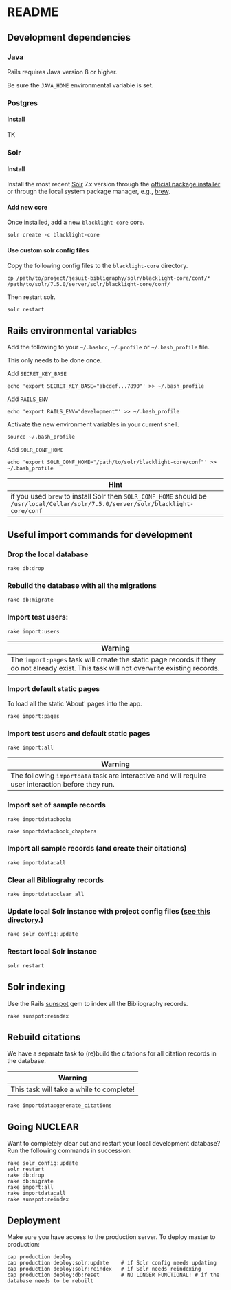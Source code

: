 # README

## Development dependencies

### Java 
Rails requires Java version 8 or higher.

Be sure the `JAVA_HOME` environmental variable is set.

### Postgres

#### Install

TK

### Solr

#### Install
Install the most recent [Solr](http://lucene.apache.org/solr/) 7.x version through the [official package installer](http://lucene.apache.org/solr/downloads.html) or through the local system package manager, e.g., [brew](https://formulae.brew.sh/formula/solr).

#### Add new core
Once installed, add a new `blacklight-core` core.

```solr create -c blacklight-core```

#### Use custom solr config files
Copy the following config files to the `blacklight-core` directory.

```cp /path/to/project/jesuit-bibligraphy/solr/blacklight-core/conf/* /path/to/solr/7.5.0/server/solr/blacklight-core/conf/```

Then restart solr.

```solr restart```

## Rails environmental variables
Add the following to your `~/.bashrc`, `~/.profile` or `~/.bash_profile` file.

This only needs to be done once.

Add `SECRET_KEY_BASE`

```echo 'export SECRET_KEY_BASE="abcdef...7890"' >> ~/.bash_profile```

Add `RAILS_ENV`

```echo 'export RAILS_ENV="development"' >> ~/.bash_profile```

Activate the new environment variables in your current shell.

```source ~/.bash_profile```

Add `SOLR_CONF_HOME`

```echo 'export SOLR_CONF_HOME="/path/to/solr/blacklight-core/conf"' >> ~/.bash_profile```

| **Hint** |
| -------- |
| if you used `brew` to install Solr then `SOLR_CONF_HOME` should be `/usr/local/Cellar/solr/7.5.0/server/solr/blacklight-core/conf` |

## Useful import commands for development

### Drop the local database
```rake db:drop```

### Rebuild the database with all the migrations
```rake db:migrate```

### Import test users:
```rake import:users```

| **Warning** |
| -------- |
| The `import:pages` task will create the static page records if they do not already exist. This task will not overwrite existing records. |

### Import default static pages
To load all the static 'About' pages into the app.

```rake import:pages```

### Import test users and default static pages
```rake import:all```

| **Warning** |
| -------- |
| The following `importdata` task are interactive and will require user interaction before they run. |

### Import set of sample records
```rake importdata:books```

```rake importdata:book_chapters```

### Import all sample records (and create their citations)
```rake importdata:all```

### Clear all Bibliograhy records
```rake importdata:clear_all```

### Update local Solr instance with project config files ([see this directory](solr/blacklight-core/conf).)
```rake solr_config:update```

### Restart local Solr instance
```solr restart```

## Solr indexing
Use the Rails [sunspot](https://github.com/sunspot/sunspot) gem to index all the Bibliography records.

```rake sunspot:reindex```

## Rebuild citations
We have a separate task to (re)build the citations for all citation records in the database.

| **Warning** |
| -------- |
| This task will take a while to complete! |

```rake importdata:generate_citations```

## Going NUCLEAR

Want to completely clear out and restart your local development database? Run the following commands in succession:

```shell
rake solr_config:update
solr restart
rake db:drop
rake db:migrate
rake import:all
rake importdata:all
rake sunspot:reindex
```

## Deployment

Make sure you have access to the production server. To deploy master to production:

```shell
cap production deploy
cap production deploy:solr:update    # if Solr config needs updating
cap production deploy:solr:reindex   # if Solr needs reindexing
cap production deploy:db:reset       # NO LONGER FUNCTIONAL! # if the database needs to be rebuilt
```